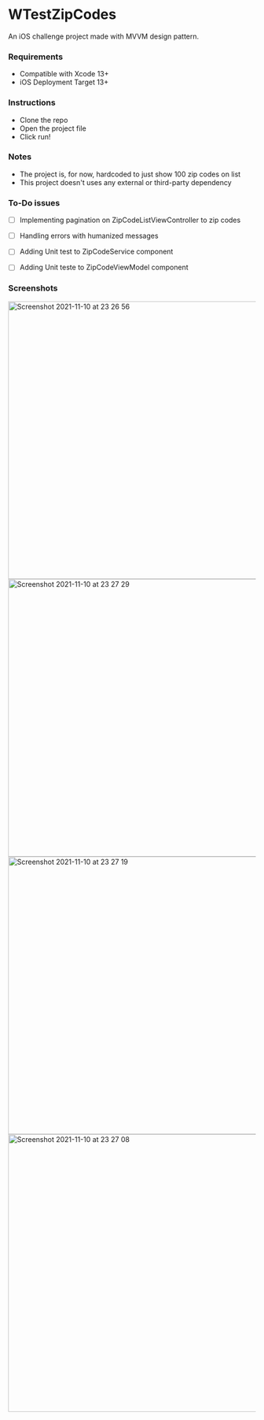 # WTestZipCodes
An iOS challenge project made with MVVM design pattern.

### Requirements

- Compatible with Xcode 13+
- iOS Deployment Target 13+


### Instructions
- Clone the repo
- Open the project file
- Click run!


### Notes

- The project is, for now, hardcoded to just show 100 zip codes on list
- This project doesn't uses any external or third-party dependency

### To-Do issues
- [ ] Implementing pagination on ZipCodeListViewController to zip codes
- [ ] Handling errors with humanized messages
- [ ] Adding Unit test to ZipCodeService component
- [ ] Adding Unit teste to ZipCodeViewModel component


### Screenshots

<img width="564" alt="Screenshot 2021-11-10 at 23 26 56" src="https://user-images.githubusercontent.com/239170/141209938-84cea0ba-2f3e-4723-9c92-bb740b2fef6e.png">
<img width="564" alt="Screenshot 2021-11-10 at 23 27 29" src="https://user-images.githubusercontent.com/239170/141209940-a23d1b06-9d84-4462-b840-15e3296e1328.png">
<img width="564" alt="Screenshot 2021-11-10 at 23 27 19" src="https://user-images.githubusercontent.com/239170/141209943-c54db7e5-6c71-4725-89e3-703bbfbc4ec3.png">
<img width="564" alt="Screenshot 2021-11-10 at 23 27 08" src="https://user-images.githubusercontent.com/239170/141209947-e5d02f6c-8514-4c7b-b3a0-77b920c120a4.png">

